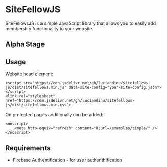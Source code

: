 # SiteFellowJS
 
SiteFellowsJS is a simple JavaScript library that allows you to easily add membership functionality to your website.

Alpha Stage
-----------

## Usage

Website head element:
```
<script src="https://cdn.jsdelivr.net/gh/luciandinu/sitefellows-js/dist/sitefellows.min.js" data-site-config="your-site-config.json"></script>
<link rel="stylesheet" href="https://cdn.jsdelivr.net/gh/luciandinu/sitefellows-js/dist/sitefellows.min.css">
```

On protected pages additionally can be added:
```
<noscript>
    <meta http-equiv="refresh" content="0;url=/examples/simple/" />
</noscript>
```

## Requirements

 - Firebase Authentification - for user authenthification